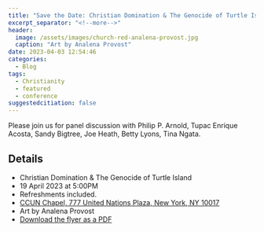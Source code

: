 ```yaml
---
title: "Save the Date: Christian Domination & The Genocide of Turtle Island"
excerpt_separator: "<!--more-->"
header:
  image: /assets/images/church-red-analena-provost.jpg
  caption: "Art by Analena Provost"
date: 2023-04-03 12:54:46
categories:
  - Blog
tags:
  - Christianity
  - featured
  - conference
suggestedcitiation: false
---
```

Please join us for panel discussion with Philip P. Arnold, Tupac Enrique Acosta, Sandy Bigtree, Joe Heath, Betty Lyons, Tina Ngata.


## Details
- Christian Domination & The Genocide of Turtle Island
- 19 April 2023 at 5:00PM
- Refreshments included.
- [CCUN Chapel, 777 United Nations Plaza, New York, NY 10017](https://goo.gl/maps/4FhC5h1QWsvojHxC7)
- Art by Analena Provost
- [Download the flyer as a PDF](/assets/pdfs/Christian-Domination-Event.pdf)

